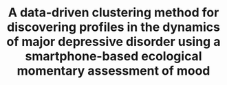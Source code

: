 --- 
abstract: '' 
authors: 
 - CR Van Genugten
 -  J Schuurmans
 -  A Hoogendoorn
 -  R Araya
 -  ...
doi: '' 
featured: false 
publication: '*Frontiers in Psychiatry*, 32' 
publication_short: '' 
publishDate: '' 
title: 'A data-driven clustering method for discovering profiles in the dynamics of major depressive disorder using a smartphone-based ecological momentary assessment of mood' 
url_code: '' 
url_dataset: '' 
url_pdf: '' 
url_poster: '' 
url_project: '' 
url_slides: '' 
url_source: '' 
url_video: '' 
---